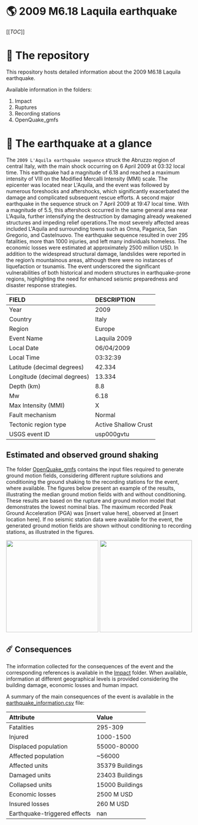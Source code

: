 # 🌎 2009 M6.18 Laquila earthquake
[[_TOC_]]

# 📂 The repository

This repository hosts detailed information about the 2009 M6.18 Laquila earthquake.

Available information in the folders:

1. Impact
2. Ruptures
3. Recording stations
4. OpenQuake_gmfs


# 🚀 The earthquake at a glance 

The `2009 L'Aquila earthquake sequence` struck the Abruzzo region of central Italy, with the main shock occurring on 6 April 2009 at 03:32 local time. This earthquake had a magnitude of 6.18 and reached a maximum intensity of VIII on the Modified Mercalli Intensity (MMI) scale. The epicenter was located near L'Aquila, and the event was followed by numerous foreshocks and aftershocks, which significantly exacerbated the damage and complicated subsequent rescue efforts. A second major earthquake in the sequence struck on 7 April 2009 at 19:47 local time. With a magnitude of 5.5, this aftershock occurred in the same general area near L'Aquila, further intensifying the destruction by damaging already weakened structures and impeding relief operations.The most severely affected areas included L'Aquila and surrounding towns such as Onna, Paganica, San Gregorio, and Castelnuovo. The earthquake sequence resulted in over 295 fatalities, more than 1000 injuries, and left many individuals homeless. The economic losses were estimated at approximately 2500 million USD. In addition to the widespread structural damage, landslides were reported in the region’s mountainous areas, although there were no instances of liquefaction or tsunamis. The event underscored the significant vulnerabilities of both historical and modern structures in earthquake-prone regions, highlighting the need for enhanced seismic preparedness and disaster response strategies.

| FIELD | DESCRIPTION |
|:-------|:-------------|
| Year | 2009 |
| Country | Italy |
| Region | Europe |
| Event Name | Laquila 2009 |
| Local Date | 06/04/2009 |
| Local Time | 03:32:39 |
| Latitude (decimal degrees) | 42.334 |
| Longitude (decimal degrees) | 13.334 |
| Depth (km) | 8.8 |
| Mw | 6.18 |
| Max Intensity (MMI) | X |
| Fault mechanism | Normal |
| Tectonic region type | Active Shallow Crust |
| USGS event ID | usp000gvtu |

## Estimated and observed ground shaking

The folder [OpenQuake_gmfs](./OpenQuake_gmfs/) contains the input files required to generate ground motion fields, considering different rupture solutions and conditioning the ground shaking to the recording stations for the event, where available. The figures below present an example of the results, illustrating the median ground motion fields with and without conditioning. These results are based on the rupture and ground motion model that demonstrates the lowest nominal bias. The maximum recorded Peak Ground Acceleration (PGA) was [insert value here], observed at [insert location here]. If no seismic station data were available for the event, the generated ground motion fields are shown without conditioning to recording stations, as illustrated in the figures.

<img src="./20090406_M6.18_Laquila/4_OpenQuake_gmfs/median_gmf_stations_none.png" height="250">
<img src="./20090406_M6.18_Laquila/4_OpenQuake_gmfs/median_gmf_stations_seismic.png" height="250">

## ☄️ Consequences

The information collected for the consequences of the event and the corresponding references is available in the [Impact](./Impact) folder. When available, information at different geographical levels is provided considering the building damage, economic losses and human impact.

A summary of the main consequences of the event is available in the [earthquake_information.csv](./earthquake_information.csv) file:

| Attribute | Value |
|:-------|:-------------|
| Fatalities | 295-309 |
| Injured | 1000-1500 |
| Displaced population | 55000-80000 |
| Affected population | ~56000 |
| Affected units | 35379 Buildings |
| Damaged units | 23403 Buildings |
| Collapsed units | 15000 Buildings |
| Economic losses | 2500 M USD |
| Insured losses | 260 M USD |
| Earthquake-triggered effects | nan |